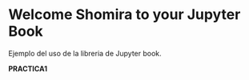 Welcome Shomira to your Jupyter Book
============================

Ejemplo del uso de la libreria de Jupyter book.

**PRACTICA1**
